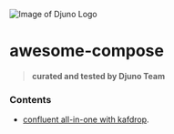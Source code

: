 ![Image of Djuno Logo](https://manager.djuno.io/icon/favicon-32x32.png?v=2)
# awesome-compose


> **curated and tested by  Djuno Team**


### Contents

- [confluent all-in-one with kafdrop](#confluent-all-in-one-with-kafdrop).

